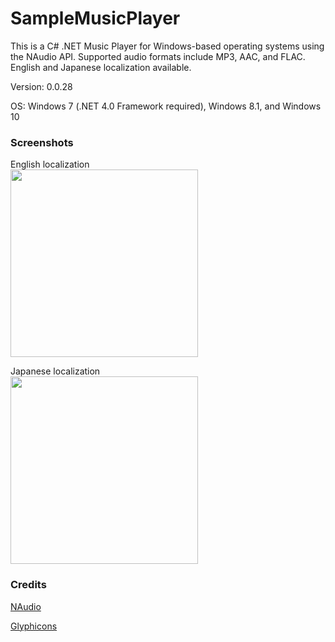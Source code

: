 # SampleMusicPlayer
This is a C# .NET Music Player for Windows-based operating systems using the NAudio API. Supported audio formats include MP3, AAC, and FLAC. English and Japanese localization available.

Version: 0.0.28

OS: Windows 7 (.NET 4.0 Framework required), Windows 8.1, and Windows 10

### Screenshots

English localization
<br>
<img height="300" src="https://lh3.googleusercontent.com/aCH7r50iSLfpIdYuJy6csbV0Pn7q-7-nbXluBya9mTkGRe6YbEmSeZELuYwGJ25_J0RVblEnVYqz9EHXWbdVdc083iJGX1eYfiL8ehdadd6OtRj5NDfQYWzsE9akVr0qG2URVGZO8jiuw3xTz5s7rx3ll1wsHmSXE_63W8sHq6Cu6efUyG8HARHryJNYWxe6DsLE66UGnuIYtBiIXdki3Momi-k4nKLKGLCSgfYlhHKehJlBfsgTnAfC1rvx7ipadNdhvsgTdBK-zTI5jNnvX7osoikUC2CVVnKF6oCuCLyI4WRhr8GqxR7X2_cHdI8iRkOigqUzn_Q8LZJNNx3Ch_63duh4PMtozQfv6CtXjpcMJwINp1DqWDh0nPdHjOiu2iPjScKgqnzrN7umof0SjtovKZfYknf_EdZQKtINR9vKiUrQF_qr7I81w7niJxTSTZfsz7Y4p3V1ll-062OUjMl2a8-JcxFK2O1eCTPAM5qt6J2z5466agR0vKZWL_Zjsbct3RDnJ2-VFaz8dFX6-9m17fkhMPEHJsoIhoD-ax-uSauuU-jFkRMFCzUcpgLSv3Fw_rZSt6_2SpUkxh2ZHhoyVgasYIs6SOTwytOeo-DUPGUfaJEl=w580-h365-no"/>
<br>

Japanese localization
<br>
<img height="300" src="https://lh3.googleusercontent.com/7qpstlX6GR822FI4TJiWwgmvlKEGBXrdUIEg858Ufb4pFXW1lSDVvpjvirB3oSNZwfWrYAwuRPLfM3kW-DDTZQnKs7kbc0enjvnmt0-nBFZQwrAc3P4_iY-E7y5mr0ektil9YnIoU4QZwh8lo0oZem039ljbqmB22BWRh02bCfXilfxNvQKNpg_wSgnKMbNQAwj325ljodpqT7S11hA2HoeJ3PaUwM34LJNP6N8QOLvKhmgsZ9PRF4S8Ewhq1KBHKuzXBgRGcG4pBCbqkQXm7PP_GTE719mVd-tJFWZChPc3ioax4gK5a8yWrImaKqnJ18I77hP2KstsRtRJ8GnUUh-t1czS0GlgIOm8RRopuIU2FHMSxuv-sL7B1VlFXJIsqTfqdWi27lYXQzAwIFNXm4icngY-TmqlkbcTOv1zP3X3Kp0MZ9NSz-rhIgYJ6BhvenF4KGpii9Yckri7em6HxcSERomQ9-VILeNLWgy1Wu0KYspoYrhKjQejMojxEim-m6cYsdZQFz4B4hATUS_zwGUsht0nuH4O02Rs1SA5Ro9a2SR8_LWkv7J0A0iD75YV9TqQtTpX8KGV7izeEcx9eHIRz3HCkTBWb_JTrvxvYgiPJCvJ3OSj=w580-h365-no"/>
<br>

### Credits

[NAudio](https://github.com/naudio)

[Glyphicons](http://glyphicons.com/)

